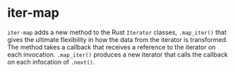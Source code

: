 # iter-map
`iter-map` adds a new method to the Rust `Iterator` classes, `.map_iter()` that gives the ultimate flexibility in how the data from the iterator is transformed. The method takes a callback that receives a reference to the iterator on each invocation. `.map_iter()` produces a new iterator that calls the callback on each infocation of `.next()`.
